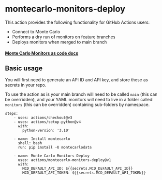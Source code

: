 # montecarlo-monitors-deploy

This action provides the following functionality for GitHub Actions users:
- Connect to Monte Carlo
- Performs a dry run of monitors on feature branches
- Deploys monitors when merged to main branch

#### [Monte Carlo Monitors as code docs](https://docs.getmontecarlo.com/docs/monitors-as-code)

## Basic usage

You will first need to generate an API ID and API key, and store these as secrets in your repo.

To use the action as is your main branch will need to be called `main` (this can be overridden), and your YAML monitors
will need to live in a folder called `monitors` (this can be overridden) containing sub-folders by namespace. 

```
steps:
    - uses: actions/checkout@v3
    - uses: actions/setup-python@v4
      with:
        python-version: '3.10'

    - name: Install montecarlo
      shell: bash
      run: pip install -U montecarlodata

    - name: Monte Carlo Monitors Deploy
      uses: actions/montecarlo-monitors-deploy@v1
      with:
        MCD_DEFAULT_API_ID: ${{secrets.MCD_DEFAULT_API_ID}}
        MCD_DEFAULT_API_TOKEN: ${{secrets.MCD_DEFAULT_API_TOKEN}}
```
